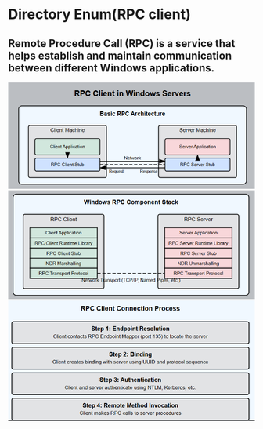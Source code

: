 # Directory Enum(RPC client)

## Remote Procedure Call (RPC) is a service that helps establish and maintain communication between different Windows applications.

![alt text](image-1.png)
![alt text](image-2.png)
![alt text](image-3.png)





























































